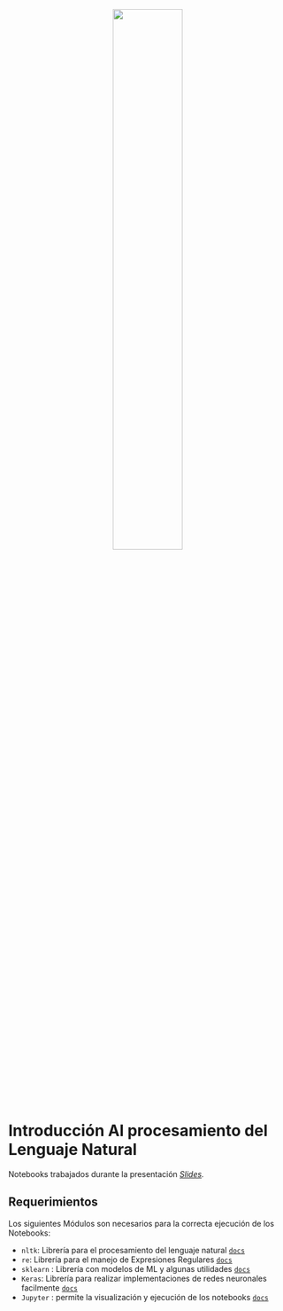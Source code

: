 <div align="center">
  <a href="https://pypereira.co/"><img src="https://pypereira.co/static/img/python-pereira.svg" style="width: 50%"></a><br><br>
</div>

# Introducción Al procesamiento del Lenguaje Natural
Notebooks trabajados durante la presentación 
*[Slides](http://slides.com/germangrandas/deck-1/fullscreen).*


## Requerimientos

Los siguientes Módulos son necesarios para la correcta ejecución de los Notebooks:
- `nltk`: Librería para el procesamiento del lenguaje natural [`docs`](https://www.nltk.org/)
- `re`: Librería para el manejo de Expresiones Regulares [`docs`](https://docs.python.org/2/library/re.html)
- `sklearn` : Librería con modelos de ML y algunas utilidades [`docs`](http://scikit-learn.org/)
- `Keras`: Librería para realizar implementaciones de redes neuronales facilmente  [`docs`](https://keras.io)
- `Jupyter` : permite la visualización y ejecución de los notebooks [`docs`](http://jupyter.readthedocs.io/en/latest/)